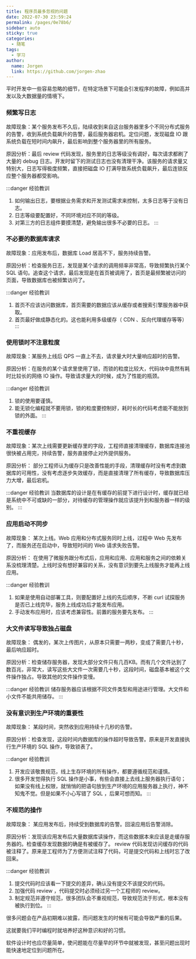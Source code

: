 ```yaml
---
title: 程序员最多忽视的问题
date: 2022-07-30 23:59:24
permalink: /pages/0e78b6/
sidebar: auto
sticky: true
categories:
  - 随笔
tags:
  - 学习
author: 
  name: Jorgen
  link: https://github.com/jorgen-zhao
---
```


平时开发中一些容易忽略的细节，在特定场景下可能会引发程序的故障，例如高并发以及大数据量的情境下。
<!-- more -->


### 频繁写日志

故障现象：某个服务发布不久后，陆续收到来自这台服务器里多个不同分布式服务的告警，收到系统负载飙升的告警，最后服务器宕机。定位问题，发现磁盘 IO 跟系统负载在短时间内飙升，最后影响到整个服务器里的所有服务。

原因分析：最后 review 代码发现，服务里的日志等级没有调好，每次请求都刷了大量的 debug 日志。开发时留下的测试日志也没有清理干净。该服务的请求量又特别大，日志写得极度频繁，直接把磁盘 IO 打满导致系统负载飙升，最后连锁反应整个服务器都受影响。


:::danger 经验教训
 1. 如何输出日志，要根据业务需求和开发测试需求来控制，太多日志等于没有日志。
 2. 日志等级要配置好，不同环境对应不同的等级。
 3. 对第三方的日志组件要摸清楚，避免输出很多不必要的日志。
:::

### 不必要的数据库请求

故障现象：应用发布后，数据库 Load 居高不下，服务持续告警。

原因分析：检查服务日志，发现是某个请求的调用频率非常高，导致频繁执行某个 SQL 语句。追查这个请求，最后发现是在首页被调用了，首页是最频繁被访问的页面，导致数据库也被频繁访问了。


:::danger 经验教训
 1. 首页不应该访问数据库，首页需要的数据应该从缓存或者搜索引擎服务器中获取。 
 2. 首页最好做成静态化的。这也能利用多级缓存（ CDN 、反向代理缓存等等）
:::


### 使用锁时不注意粒度

故障现象：某服务上线后 QPS 一直上不去，请求量大时大量响应超时的告警。

原因分析：在服务的某个请求里使用了锁，而锁的粒度比较大，代码块中竟然有耗时比较长的网络 IO 操作。导致请求量大的时候，成为了性能的瓶颈。

:::danger 经验教训
 1. 锁的使用要谨慎。
 2. 能无锁化编程就不要用锁，锁的粒度要控制好，耗时长的代码考虑能不能放到锁的外面。
:::


### 不重视缓存

故障现象：某次上线需要更新缓存里的字段，工程师直接清理缓存，数据库连接池很快被占用完，持续告警，服务直接停止对外提供服务。

原因分析： 部分工程师认为缓存只是改善性能的手段，清理缓存时没有考虑到数据库的可用性，没有考虑逐步失效缓存，而是直接清理了所有缓存，导致数据库压力大增，最后宕机。

:::danger 经验教训
当数据库的设计是在有缓存的前提下进行设计时，缓存就已经是系统中不可或缺的一部分，对待缓存的管理操作就应该提升到和服务器一样的级别。
:::


### 应用启动不同步

故障现象： 某次上线。Web 应用和分布式服务同时上线，过程中 Web 先发布了，而服务还在启动中，导致短时间的 Web 请求失败告警。


原因分析： 在使用了微服务跟分布式后，应用和应用、应用和服务之间的依赖关系没梳理清楚。上线时没有想好兼容的关系，没有意识到要先上线服务才能再上线应用。

:::danger 经验教训
 1. 如果是使用自动部署工具，则要配置好上线的先后顺序，不断 curl 试探服务是否已上线完毕，服务上线成功后才能发布应用。
 2. 手动发布应用时，应该考虑兼容性。前置的服务要先发布。
:::


### 大文件读写导致独占磁盘

故障现象： 偶发的，某次上传图片，从原本只需要一两秒，变成了需要几十秒，最后响应超时。


原因分析：检查储存服务器，发现大部分文件只有几百KB。而有几个文件达到了数百兆，非常大，读写这些大文件一次需要几十秒，这段时间，磁盘基本被这个文件操作独占。导致其他的文件操作变慢。


:::danger 经验教训
储存服务器应该根据不同文件类型和用途进行管理。大文件和小文件不能共用储存。
:::


### 没有意识到生产环境的重要性

故障现象： 某段时间，突然收到应用持续十几秒的告警。

原因分析：检查发现，这段时间内数据库的操作超时导致告警。原来是开发直接执行生产环境的 SQL 操作，导致锁表了。


:::danger 经验教训
 1. 开发应该敬畏规范，线上生存环境的所有操作，都要遵循规范和谨慎。
 2. 很多开发觉得执行 SQL 操作是小事，有些会直接上去线上服务器执行语句；如果没有线上权限，就悄悄的把语句放到生产环境的应用服务器上执行，神不知鬼不觉。但是如果不小心写错了 SQL ，后果可想而知。
:::

### 不规范的操作

故障现象： 某应用发布后，持续受到数据库的告警。回滚应用后告警消除。

原因分析：发现该应用发布后大量数据库读操作，而这些数据本来应该是走缓存服务器的。检查缓存发现数据的确是有被缓存了。 review 代码发现访问缓存的代码被注释了。原来是工程师为了方便测试注释了代码，可是提交代码和上线时忘了改回来。

:::danger 经验教训
 1. 提交代码时应该看一下提交的差异，确认没有提交不该提交的代码。
 2. 加强代码 review ，代码提交时必须经过另一个工程师的 review。
 3. 制定规范并遵守规范，很多团队会不重视规范，导致规范流于形式，根本没有被执行到位。
:::

很多问题会在产品初期难以披露，而问题发生的时候有可能会导致严重的后果。

这就要我们平时编程时就培养好这种意识和好的习惯。

软件设计时也应尽量简单，使问题能在尽量早的环节中就被发现，甚至问题出现时能快速地定位到问题所在。